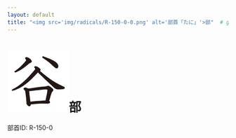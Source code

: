```yaml
---
layout: default
title: "<img src='img/radicals/R-150-0-0.png' alt='部首「たに」'>部"  # glyphをタイトルに使用
---
```


# <img src='img/radicals/R-150-0-0.png' alt='部首「たに」'>部
部首ID: R-150-0
